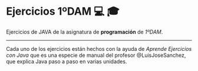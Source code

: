 # Ejercicios 1ºDAM :computer: :mortar_board:

Ejercicios de JAVA de la asignatura de **programación** de *1ºDAM*.

------------------------------------------------------------

Cada uno de los ejercicios están hechos con la ayuda de *Aprende Ejercicios con Java* que es una especie de manual del profesor @LuisJoseSanchez, que explica Java paso a paso en varias unidades.
